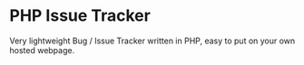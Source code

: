 PHP Issue Tracker
==================

Very lightweight Bug / Issue Tracker written in PHP, easy to put on your own hosted webpage.
